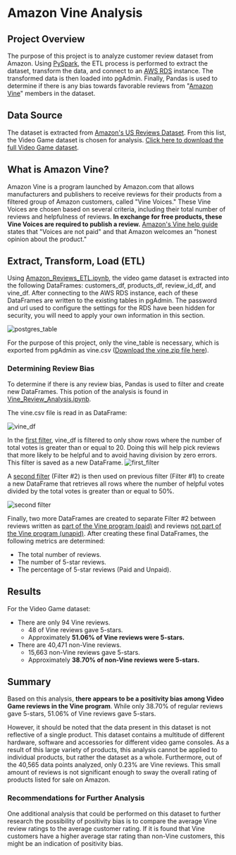 # Amazon Vine Analysis

## Project Overview
The purpose of this project is to analyze customer review dataset from Amazon. Using [PySpark](https://spark.apache.org/docs/latest/api/python/), the ETL process is performed to extract the dataset, transform the data, and connect to an [AWS RDS](https://aws.amazon.com/rds/) instance. The transformed data is then loaded into pgAdmin. Finally, Pandas is used to determine if there is any bias towards favorable reviews from "[Amazon Vine](https://www.amazon.com/gp/vine/help)" members in the dataset.

## Data Source
The dataset is extracted from [Amazon's US Reviews Dataset](https://s3.amazonaws.com/amazon-reviews-pds/tsv/index.txt). From this list, the Video Game dataset is chosen for analysis. [Click here to download the full Video Game dataset](https://s3.amazonaws.com/amazon-reviews-pds/tsv/amazon_reviews_us_Video_Games_v1_00.tsv).

## What is Amazon Vine?
Amazon Vine is a program launched by Amazon.com that allows manufacturers and publishers to receive reviews for their products from a filtered group of Amazon customers, called "Vine Voices." These Vine Voices are chosen based on several criteria, including their total number of reviews and helpfulness of reviews. **In exchange for free products, these Vine Voices are required to publish a review.** [Amazon's Vine help guide](https://www.amazon.com/gp/vine/help) states that "Voices are not paid" and that Amazon welcomes an "honest opinion about the product."

## Extract, Transform, Load (ETL)  
Using [Amazon_Reviews_ETL.ipynb](https://github.com/eric-blankinshp/Amazon_Vine_Analysis_AWS/blob/main/Amazon_Reviews_ETL.ipynb), the video game dataset is extracted into the following DataFrames: customers_df, products_df, review_id_df, and vine_df. After connecting to the AWS RDS instance, each of these DataFrames are written to the existing tables in pgAdmin. The password and url used to configure the settings for the RDS have been hidden for security, you will need to apply your own information in this section.

![postgres_table](https://github.com/eric-blankinshp/Amazon_Vine_Analysis_AWS/blob/main/Images/postgres_tables.png)

For the purpose of this project, only the vine_table is necessary, which is exported from pgAdmin as vine.csv ([Download the vine.zip file here](https://github.com/Mishkanian/Amazon_Vine_Analysis/blob/main/vine.csv.zip)).

### Determining Review Bias

To determine if there is any review bias, Pandas is used to filter and create new DataFrames. This potion of the analysis is found in [Vine_Review_Analysis.ipynb](https://github.com/eric-blankinshp/Amazon_Vine_Analysis_AWS/blob/main/Vine_Review_Analysis.ipynb).

The vine.csv file is read in as DataFrame:

![vine_df](https://github.com/eric-blankinshp/Amazon_Vine_Analysis_AWS/blob/main/Images/vine_df.png)

In the [first filter](https://github.com/eric-blankinshp/Amazon_Vine_Analysis_AWS/blob/main/Images/high_votes_filter1.png), vine_df is filtered to only show rows where the number of total votes is greater than or equal to 20. Doing this will help pick reviews that more likely to be helpful and to avoid having division by zero errors. This filter is saved as a new DataFrame.
![first_filter](https://github.com/eric-blankinshp/Amazon_Vine_Analysis_AWS/blob/main/Images/high_votes_filter1.png)

A [second filter](https://github.com/Mishkanian/Amazon_Vine_Analysis/blob/main/README_images/helpful_votes_filter2.png) (Filter #2) is then used on previous filter (Filter #1) to create a new DataFrame that retrieves all rows where the number of helpful votes divided by the total votes is greater than or equal to 50%.

![second filter](https://github.com/eric-blankinshp/Amazon_Vine_Analysis_AWS/blob/main/Images/helpful_votes_filter2.png)

Finally, two more DataFrames are created to separate Filter #2 between reviews written as [part of the Vine program (paid)](https://github.com/eric-blankinshp/Amazon_Vine_Analysis_AWS/blob/main/Images/yes_vine_df.png) and reviews [not part of the Vine program (unapid)](https://github.com/eric-blankinshp/Amazon_Vine_Analysis_AWS/blob/main/Images/no_vine_df.png). After creating these final DataFrames, the following metrics are determined:
- The total number of reviews.
- The number of 5-star reviews.
- The percentage of 5-star reviews (Paid and Unpaid).

## Results
For the Video Game dataset:
- There are only 94 Vine reviews.
  - 48 of Vine reviews gave 5-stars.
  - Approximately **51.06% of Vine reviews were 5-stars.**
- There are 40,471 non-Vine reviews.
  - 15,663 non-Vine reviews gave 5-stars.
  - Approximately **38.70% of non-Vine reviews were 5-stars.**

## Summary
Based on this analysis, **there appears to be a positivity bias among Video Game reviews in the Vine program**. While only 38.70% of regular reviews gave 5-stars, 51.06% of Vine reviews gave 5-stars. 

However, it should be noted that the data present in this dataset is not reflective of a single product. This dataset contains a multitude of different hardware, software and accessories for different video game consoles. As a result of this large variety of products, this analysis cannot be applied to individual products, but rather the dataset as a whole. Furthermore, out of the 40,565 data points analyzed, only 0.23% are Vine reviews. This small amount of reviews is not significant enough to sway the overall rating of products listed for sale on Amazon.

### Recommendations for Further Analysis
One additional analysis that could be performed on this dataset to further research the possibility of positivity bias is to compare the average Vine review ratings to the average customer rating. If it is found that Vine customers have a higher average star rating than non-Vine customers, this might be an indication of positivity bias. 
